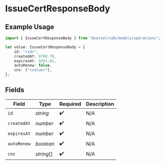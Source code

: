 # IssueCertResponseBody

## Example Usage

```typescript
import { IssueCertResponseBody } from "@vercel/sdk/models/operations";

let value: IssueCertResponseBody = {
    id: "<id>",
    createdAt: 9700.79,
    expiresAt: 9391.61,
    autoRenew: false,
    cns: ["<value>"],
};
```

## Fields

| Field              | Type               | Required           | Description        |
| ------------------ | ------------------ | ------------------ | ------------------ |
| `id`               | *string*           | :heavy_check_mark: | N/A                |
| `createdAt`        | *number*           | :heavy_check_mark: | N/A                |
| `expiresAt`        | *number*           | :heavy_check_mark: | N/A                |
| `autoRenew`        | *boolean*          | :heavy_check_mark: | N/A                |
| `cns`              | *string*[]         | :heavy_check_mark: | N/A                |